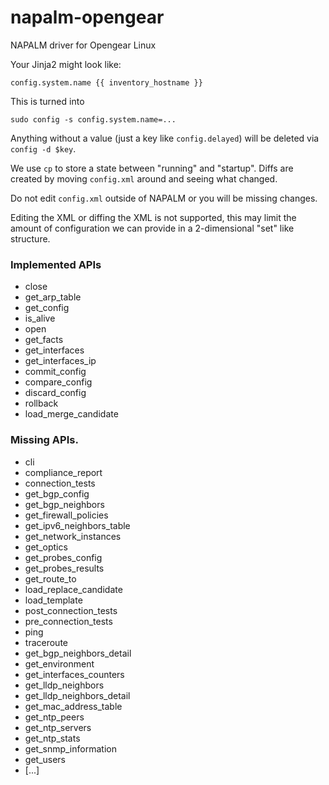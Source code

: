 # napalm-opengear

NAPALM driver for Opengear Linux

Your Jinja2 might look like:
```jinja2
config.system.name {{ inventory_hostname }}
```

This is turned into
```
sudo config -s config.system.name=...
```

Anything without a value (just a key like `config.delayed`) will be deleted via `config -d $key`.

We use `cp` to store a state between "running" and "startup". Diffs are created by moving `config.xml` around and seeing what changed.

Do not edit `config.xml` outside of NAPALM or you will be missing changes.

Editing the XML or diffing the XML is not supported, this may limit the amount of configuration we can provide in a 2-dimensional "set" like structure.

### Implemented APIs

* close
* get_arp_table
* get_config
* is_alive
* open
* get_facts
* get_interfaces
* get_interfaces_ip
* commit_config
* compare_config
* discard_config
* rollback
* load_merge_candidate


### Missing APIs.

* cli
* compliance_report
* connection_tests
* get_bgp_config
* get_bgp_neighbors
* get_firewall_policies
* get_ipv6_neighbors_table
* get_network_instances
* get_optics
* get_probes_config
* get_probes_results
* get_route_to
* load_replace_candidate
* load_template
* post_connection_tests
* pre_connection_tests
* ping
* traceroute
* get_bgp_neighbors_detail
* get_environment
* get_interfaces_counters
* get_lldp_neighbors
* get_lldp_neighbors_detail
* get_mac_address_table
* get_ntp_peers
* get_ntp_servers
* get_ntp_stats
* get_snmp_information
* get_users
* [...]
